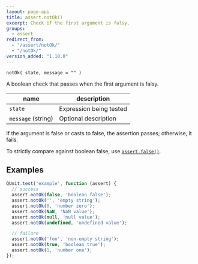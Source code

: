 ```yaml
---
layout: page-api
title: assert.notOk()
excerpt: Check if the first argument is falsy.
groups:
  - assert
redirect_from:
  - "/assert/notOk/"
  - "/notOk/"
version_added: "1.18.0"
---
```


`notOk( state, message = "" )`

A boolean check that passes when the first argument is falsy.

| name | description |
|------|-------------|
| `state` | Expression being tested |
| `message` (string) | Optional description |

If the argument is false or casts to false, the assertion passes; otherwise, it fails.

To strictly compare against boolean false, use [`assert.false()`](./false.md).

## Examples

```js
QUnit.test('example', function (assert) {
  // success
  assert.notOk(false, 'boolean false');
  assert.notOk('', 'empty string');
  assert.notOk(0, 'number zero');
  assert.notOk(NaN, 'NaN value');
  assert.notOk(null, 'null value');
  assert.notOk(undefined, 'undefined value');

  // failure
  assert.notOk('foo', 'non-empty string');
  assert.notOk(true, 'boolean true');
  assert.notOk(1, 'number one');
});
```
